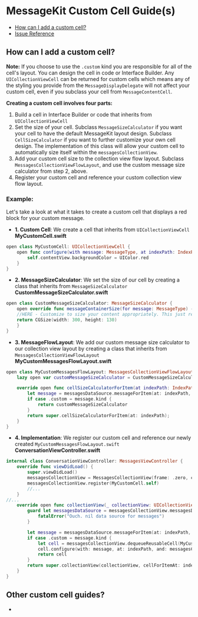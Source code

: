 # MessageKit Custom Cell Guide(s)

- [How can I add a custom cell?](#how-can-i-add-a-custom-cell)
- [Issue Reference](#other-custom-cell-guides)

## How can I add a custom cell?

**Note:** If you choose to use the `.custom` kind you are responsible for all of the cell's layout. You can design the cell in code or Interface Builder. Any `UICollectionViewCell` can be returned for custom cells which means any of the styling you provide from the `MessageDisplayDelegate` will not affect your custom cell, even if you subclass your cell from `MessageContentCell`.

**Creating a custom cell involves four parts:**
1. Build a cell in Interface Builder or code that inherits from `UICollectionViewCell`
2. Set the size of your cell. Subclass  `MessageSizeCalculator` if you want your cell to have the default MessageKit layout design. Subclass  `CellSizeCalculator` if you want to further customize your own cell design. The implementation of this class will allow your custom cell to automatically size itself within the `messagesCollectionView`.
3. Add your custom cell size to the collection view flow layout. Subclass `MessagesCollectionViewFlowLayout`, and use the custom message size calculator from step 2, above.
4. Register your custom cell and reference your custom collection view flow layout.


### Example:

Let's take a look at what it takes to create a custom cell that displays a red block for your custom message.

- **1. Custom Cell**: We create a cell that inherits from `UICollectionViewCell`
**MyCustomCell.swift**
```swift
open class MyCustomCell: UICollectionViewCell {
    open func configure(with message: MessageType, at indexPath: IndexPath, and messagesCollectionView: MessagesCollectionView) {
        self.contentView.backgroundColor = UIColor.red
    }
}
```

- **2. MessageSizeCalculator**: We set the size of our cell by creating a class that inherits from `MessageSizeCalculator`
**CustomMessageSizeCalculator.swift**
```swift
open class CustomMessageSizeCalculator: MessageSizeCalculator {
    open override func messageContainerSize(for message: MessageType) -> CGSize {
    //HERE - Customize to size your content appropriately. This just returns a constant size.
    return CGSize(width: 300, height: 130)
    }
}
```

- **3. MessageFlowLayout**: We add our custom message size calculator to our collection view layout by creating a class that inherits from `MessagesCollectionViewFlowLayout`
**MyCustomMessagesFlowLayout.swift**
```swift
open class MyCustomMessagesFlowLayout: MessagesCollectionViewFlowLayout {
    lazy open var customMessageSizeCalculator = CustomMessageSizeCalculator(layout: self)

    override open func cellSizeCalculatorForItem(at indexPath: IndexPath) -> CellSizeCalculator {
        let message = messagesDataSource.messageForItem(at: indexPath, in: messagesCollectionView)
        if case .custom = message.kind {
            return customMessageSizeCalculator
        }
        return super.cellSizeCalculatorForItem(at: indexPath);
    }
}
```
- **4. Implementation**: We register our custom cell and reference our newly created `MyCustomMessagesFlowLayout.swift`
**ConversationViewController.swift**
```swift
internal class ConversationViewController: MessagesViewController {
    override func viewDidLoad() {
        super.viewDidLoad()
        messagesCollectionView = MessagesCollectionView(frame: .zero, collectionViewLayout: MyCustomMessagesFlowLayout())
        messagesCollectionView.register(MyCustomCell.self)
        //...
    }
//...
    override open func collectionView(_ collectionView: UICollectionView, cellForItemAt indexPath: IndexPath) -> UICollectionViewCell {
        guard let messagesDataSource = messagesCollectionView.messagesDataSource else {
            fatalError("Ouch. nil data source for messages")
        }

        let message = messagesDataSource.messageForItem(at: indexPath, in: messagesCollectionView)
        if case .custom = message.kind {
            let cell = messagesCollectionView.dequeueReusableCell(MyCustomCell.self, for: indexPath)
            cell.configure(with: message, at: indexPath, and: messagesCollectionView)
            return cell
        }
        return super.collectionView(collectionView, cellForItemAt: indexPath)
    }
}
```

## Other custom cell guides?
- 
